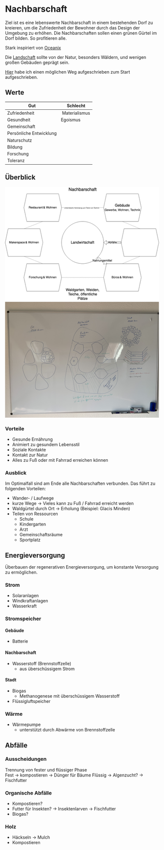 # Nachbarschaft

Ziel ist es eine lebenswerte Nachbarschaft in einem bestehenden Dorf zu kreieren, um die Zufriedenheit der Bewohner durch das Design der Umgebung zu erhöhen. Die Nachbarschaften sollen einen grünen Gürtel im Dorf bilden. So profitieren alle.

Stark inspiriert von [Oceanix](https://oceanix.org/)

Die [Landschaft](./landschaft.md) sollte von der Natur, besonders Wäldern, und wenigen großen Gebäuden geprägt sein.

[Hier](./start.md) habe ich einen möglichen Weg aufgeschrieben zum Start aufgeschrieben.

## Werte

| Gut | Schlecht |
| --- | -------- |
| Zufriedenheit | Materialismus |
| Gesundheit |Egoismus |
| Gemeinschaft | |
| Persönliche Entwicklung | |
| Naturschutz | |
| Bildung | |
| Forschung | |
| Toleranz | |

## Überblick

![](./nachbarschaft-design.png)
![](./nachbarschaft-uebersicht.jpeg)

### Vorteile

- Gesunde Ernährung
- Animiert zu gesundem Lebensstil
- Soziale Kontakte
- Kontakt zur Natur
- Alles zu Fuß oder mit Fahrrad erreichen können

### Ausblick

Im Optimalfall sind am Ende alle Nachbarschaften verbunden. Das führt zu folgenden Vorteilen:
- Wander- / Laufwege
- kurze Wege -> Vieles kann zu Fuß / Fahrrad erreicht werden
- Waldgürtel durch Ort -> Erholung (Beispiel: Glacis Minden)
- Teilen von Ressourcen
    + Schule
    + Kindergarten
    + Arzt
    + Gemeinschaftsräume
    + Sportplatz

## Energieversorgung

Überbauen der regenerativen Energieversorgung, um konstante Versorgung zu ermöglichen.

### Strom

- Solaranlagen
- Windkraftanlagen
- Wasserkraft

### Stromspeicher

#### Gebäude

- Batterie

#### Nachbarschaft

- Wasserstoff (Brennstoffzelle)
    + aus überschüssigem Strom

#### Stadt

- Biogas
    + Methanogenese mit überschüssigem Wasserstoff
- Flüssigluftspeicher

### Wärme

- Wärmepumpe    
    + unterstützt durch Abwärme von Brennstoffzelle

## Abfälle

### Ausscheidungen

Trennung von fester und flüssiger Phase  
Fest -> kompostieren -> Dünger für Bäume
Flüssig -> Algenzucht? -> Fischfutter

### Organische Abfälle

- Kompostieren?
- Futter für Insekten? -> Insektenlarven -> Fischfutter
- Biogas?

### Holz

- Häckseln -> Mulch
- Kompostieren




